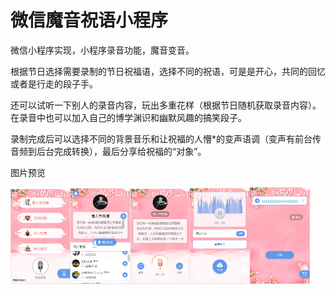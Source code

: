 # 微信魔音祝语小程序
 
微信小程序实现，小程序录音功能，魔音变音。

根据节日选择需要录制的节日祝福语，选择不同的祝语，可是是开心，共同的回忆或者是行走的段子手。

还可以试听一下别人的录音内容，玩出多重花样（根据节日随机获取录音内容）。在录音中也可以加入自己的博学渊识和幽默风趣的搞笑段子。

录制完成后可以选择不同的背景音乐和让祝福的人懵*的变声语调（变声有前台传音频到后台完成转换），最后分享给祝福的“对象”。



图片预览

<img width="19%" src="preview/preview-pictrue-1.png"><img width="19%" src="preview/preview-pictrue-2.png"><img width="19%" src="preview/preview-pictrue-3.png"><img width="19%" src="preview/preview-pictrue-4.png"><img width="19%" src="preview/preview-pictrue-5.png">


